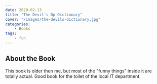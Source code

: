 ```yaml
---
date: 2020-02-13
title: "The Devil's Dp Dictionary"
cover: "/images/the-devils-dictionary.jpg"
categories:
    - Books
tags:
    - fun
---
```


## About the Book

This book is older then me, but most of the "funny things" inside it are totally actual. Good book for the toilet of the local IT department. 
